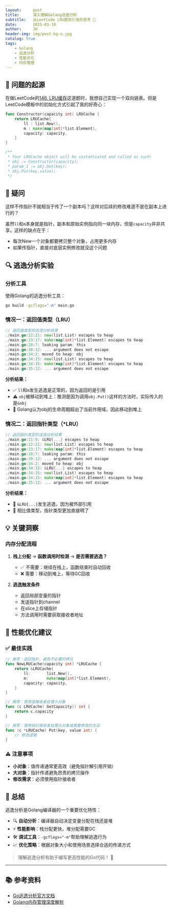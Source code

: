 ```yaml
---
layout:     post
title:      深入理解Golang逃逸分析
subtitle:   从LeetCode LRU题目引发的思考 🤔
date:       2025-03-10
author:     JH
header-img: img/post-bg-o.jpg
catalog: true
tags:
    - Golang
    - 逃逸分析
    - 性能优化
    - 内存管理
---
```

## 🧩 问题的起源

在做LeetCode的[146. LRU缓存](https://leetcode.cn/problems/lru-cache/description/)这道题时，我想自己实现一个双向链表。但是LeetCode模板中的初始化方式引起了我的好奇心：

```go
func Constructor(capacity int) LRUCache {
    return LRUCache{
        ll : list.New(),
        m : make(map[int]*list.Element),
        capacity: capacity,
    }
}

/**
 * Your LRUCache object will be instantiated and called as such:
 * obj := Constructor(capacity);
 * param_1 := obj.Get(key);
 * obj.Put(key,value);
 */
```

## 🤔 疑问

这样不传指针不就相当于传了一个副本吗？这样对后续的修改难道不是在副本上进行的？

虽然`ll`和`m`本身就是指针，副本和原始实例指向同一块内存，但是`capacity`并非共享。这样的缺点在于：

- 每次New一个对象都要拷贝整个对象，占用更多内存
- 如果传指针，直接对底层实例修改就没这个问题

## 🔍 逃逸分析实验

### 分析工具

使用Golang的逃逸分析工具：

```bash
go build -gcflags="-m" main.go
```

### 情况一：返回值类型（LRU）

```go
// 返回值类型的逃逸分析结果
./main.go:22:21: new(list.List) escapes to heap
./main.go:23:17: make(map[int]*list.Element) escapes to heap
./main.go:28:7: leaking param: this
./main.go:30:12: ... argument does not escape
./main.go:34:2: moved to heap: obj
./main.go:34:15: new(list.List) escapes to heap
./main.go:34:15: make(map[int]*list.Element) escapes to heap
./main.go:35:12: ... argument does not escape
```

**分析结果：**

- ✅ `ll`和`m`发生逃逸是正常的，因为返回的是引用
- ⚠️ `obj`被移动到堆上：推测是因为调用`obj.Put()`这样的方法时，实际传入的是`&obj`
- 🧠 Golang认为obj的生命周期超出了当前作用域，因此移动到堆上

### 情况二：返回指针类型（*LRU）

```go
// 返回指针类型的逃逸分析结果
./main.go:21:9: &LRU{...} escapes to heap
./main.go:22:21: new(list.List) escapes to heap
./main.go:23:17: make(map[int]*list.Element) escapes to heap
./main.go:28:7: leaking param: this
./main.go:30:12: ... argument does not escape
./main.go:34:2: moved to heap: obj
./main.go:34:15: &LRU{...} escapes to heap
./main.go:34:15: new(list.List) escapes to heap
./main.go:34:15: make(map[int]*list.Element) escapes to heap
./main.go:35:12: ... argument does not escape
```

**分析结果：**

- 📍 `&LRU{...}`发生逃逸，因为被外部引用
- 🎯 相比值类型，指针类型更加直接明了

## 💡 关键洞察

### 内存分配流程

1. **栈上分配** → **函数调用时检测** → **是否需要逃逸？**

   - ✅ 不需要：继续在栈上，函数结束时自动回收
   - ❌ 需要：移动到堆上，等待GC回收
2. **逃逸触发条件**

   - 返回局部变量的指针
   - 发送指针到channel
   - 在slice上存储指针
   - 方法调用时需要获取接收者地址

## 🚀 性能优化建议

### ✅ 最佳实践

```go
// 推荐：返回指针，避免不必要的拷贝
func NewLRUCache(capacity int) *LRUCache {
    return &LRUCache{
        ll:       list.New(),
        m:        make(map[int]*list.Element),
        capacity: capacity,
    }
}

// 推荐：使用值接收者处理小对象
func (c LRUCache) GetCapacity() int {
    return c.capacity
}

// 推荐：使用指针接收者处理大对象或需要修改的方法
func (c *LRUCache) Put(key, value int) {
    // 修改逻辑
}
```

### ⚠️ 注意事项

- **小对象**：值传递通常更高效（避免指针解引用开销）
- **大对象**：指针传递避免昂贵的拷贝操作
- **修改需求**：必须使用指针接收者

## 🎯 总结

逃逸分析是Golang编译器的一个重要优化特性：

- 🔍 **自动分析**：编译器自动决定变量分配在栈还是堆
- ⚡ **性能影响**：栈分配更快，堆分配需要GC
- 🛠️ **调试工具**：`-gcflags="-m"`帮助理解逃逸行为
- 📈 **优化策略**：根据对象大小和使用场景选择合适的传递方式

> 理解逃逸分析有助于编写更高性能的Go代码！ 🚀

---

## 📚 参考资料

- [Go逃逸分析官方文档](https://golang.org/doc/faq#stack_or_heap)
- [Golang内存管理深度解析](https://blog.golang.org/ismmkeynote)
